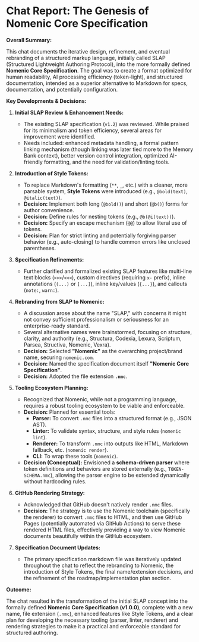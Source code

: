 # Chat Report: The Genesis of Nomenic Core Specification

**Overall Summary:**

This chat documents the iterative design, refinement, and eventual rebranding of a structured markup language, initially called SLAP (Structured Lightweight Authoring Protocol), into the more formally defined **Nomenic Core Specification**. The goal was to create a format optimized for human readability, AI processing efficiency (token-light), and structured documentation, intended as a superior alternative to Markdown for specs, documentation, and potentially configuration.

**Key Developments & Decisions:**

1.  **Initial SLAP Review & Enhancement Needs:**
    *   The existing SLAP specification (`v1.2`) was reviewed. While praised for its minimalism and token efficiency, several areas for improvement were identified.
    *   Needs included: enhanced metadata handling, a formal pattern linking mechanism (though linking was later tied more to the Memory Bank context), better version control integration, optimized AI-friendly formatting, and the need for validation/linting tools.

2.  **Introduction of Style Tokens:**
    *   To replace Markdown's formatting (`**`, `_`, etc.) with a cleaner, more parsable system, **Style Tokens** were introduced (e.g., `@bold(text)`, `@italic(text)`).
    *   **Decision:** Implement both long (`@bold()`) and short (`@b()`) forms for author convenience.
    *   **Decision:** Define rules for nesting tokens (e.g., `@b(@i(text))`).
    *   **Decision:** Specify an escape mechanism (`@@`) to allow literal use of tokens.
    *   **Decision:** Plan for strict linting and potentially forgiving parser behavior (e.g., auto-closing) to handle common errors like unclosed parentheses.

3.  **Specification Refinements:**
    *   Further clarified and formalized existing SLAP features like multi-line text blocks (`>>>`/`<<<`), custom directives (requiring `x-` prefix), inline annotations (`(...)` or `[...]`), inline key/values (`{...}`), and callouts (`note:`, `warn:`).

4.  **Rebranding from SLAP to Nomenic:**
    *   A discussion arose about the name "SLAP," with concerns it might not convey sufficient professionalism or seriousness for an enterprise-ready standard.
    *   Several alternative names were brainstormed, focusing on structure, clarity, and authority (e.g., Structura, Codexia, Lexura, Scriptum, Parsea, Structiva, Nomenic, Vexra).
    *   **Decision:** Selected **"Nomenic"** as the overarching project/brand name, securing `nomenic.com`.
    *   **Decision:** Named the specification document itself **"Nomenic Core Specification"**.
    *   **Decision:** Adopted the file extension **`.nmc`**.

5.  **Tooling Ecosystem Planning:**
    *   Recognized that Nomenic, while not a programming language, requires a robust tooling ecosystem to be viable and enforceable.
    *   **Decision:** Planned for essential tools:
        *   **Parser:** To convert `.nmc` files into a structured format (e.g., JSON AST).
        *   **Linter:** To validate syntax, structure, and style rules (`nomenic lint`).
        *   **Renderer:** To transform `.nmc` into outputs like HTML, Markdown fallback, etc. (`nomenic render`).
        *   **CLI:** To wrap these tools (`nomenic`).
    *   **Decision (Conceptual):** Envisioned a **schema-driven parser** where token definitions and behaviors are stored externally (e.g., `TOKEN-SCHEMA.nmc`), allowing the parser engine to be extended dynamically without hardcoding rules.

6.  **GitHub Rendering Strategy:**
    *   Acknowledged that GitHub doesn't natively render `.nmc` files.
    *   **Decision:** The strategy is to use the Nomenic toolchain (specifically the renderer) to convert `.nmc` files to HTML, and then use GitHub Pages (potentially automated via GitHub Actions) to serve these rendered HTML files, effectively providing a way to view Nomenic documents beautifully within the GitHub ecosystem.

7.  **Specification Document Updates:**
    *   The primary specification markdown file was iteratively updated throughout the chat to reflect the rebranding to Nomenic, the introduction of Style Tokens, the final name/extension decisions, and the refinement of the roadmap/implementation plan section.

**Outcome:**

The chat resulted in the transformation of the initial SLAP concept into the formally defined **Nomenic Core Specification (v1.0.0)**, complete with a new name, file extension (`.nmc`), enhanced features like Style Tokens, and a clear plan for developing the necessary tooling (parser, linter, renderer) and rendering strategies to make it a practical and enforceable standard for structured authoring. 